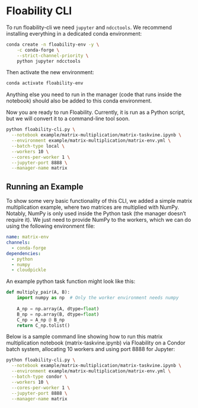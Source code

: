# Floability CLI

To run floability-cli we need `jupyter` and `ndcctools`. We recommend installing everything in a dedicated conda environment:

```bash
conda create -n floability-env -y \
    -c conda-forge \
    --strict-channel-priority \
    python jupyter ndcctools
```

Then activate the new environment:

```bash
conda activate floability-env
```

Anything else you need to run in the manager (code that runs inside the notebook) should also be added to this conda environment.


Now you are ready to run Floability. Currently, it is run as a Python script, but we will convert it to a command-line tool soon.

```bash
python floability-cli.py \
  --notebook example/matrix-multiplication/matrix-taskvine.ipynb \
  --environment example/matrix-multiplication/matrix-env.yml \
  --batch-type local \
  --workers 10 \
  --cores-per-worker 1 \
  --jupyter-port 8888 \
  --manager-name matrix
```

## Running an Example
To show some very basic functionality of this CLI, we added a simple matrix multiplication example, where two matrices are multiplied with NumPy. Notably, NumPy is only used inside the Python task (the manager doesn’t require it). We just need to provide NumPy to the workers, which we can do using the following environment file:

```yaml
name: matrix-env
channels:
  - conda-forge
dependencies:
  - python
  - numpy
  - cloudpickle
```

An example python task function might look like this:

```python
def multiply_pair(A, B):
    import numpy as np  # Only the worker environment needs numpy
    
    A_np = np.array(A, dtype=float)
    B_np = np.array(B, dtype=float)
    C_np = A_np @ B_np
    return C_np.tolist()
```
Below is a sample command line showing how to run this matrix multiplication notebook (matrix-taskvine.ipynb) via Floability on a Condor batch system, allocating 10 workers and using port 8888 for Jupyter:

```bash
python floability-cli.py \
  --notebook example/matrix-multiplication/matrix-taskvine.ipynb \
  --environment example/matrix-multiplication/matrix-env.yml \
  --batch-type condor \
  --workers 10 \
  --cores-per-worker 1 \
  --jupyter-port 8888 \
  --manager-name matrix
```

